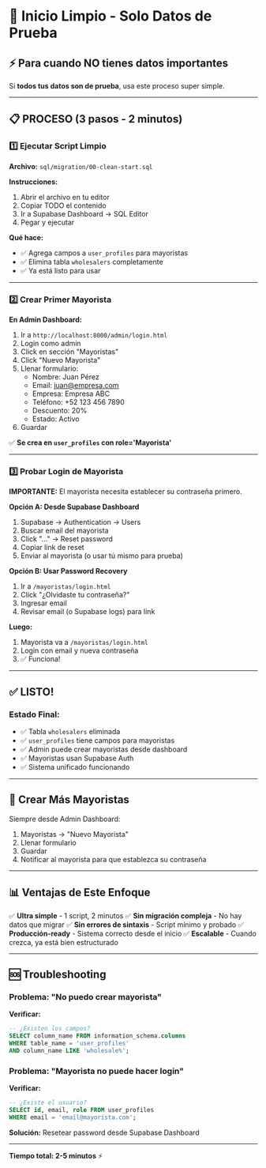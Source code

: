 # 🚀 Inicio Limpio - Solo Datos de Prueba

## ⚡ Para cuando NO tienes datos importantes

Si **todos tus datos son de prueba**, usa este proceso super simple.

---

## 📋 PROCESO (3 pasos - 2 minutos)

### 1️⃣ Ejecutar Script Limpio

**Archivo:** `sql/migration/00-clean-start.sql`

**Instrucciones:**
1. Abrir el archivo en tu editor
2. Copiar TODO el contenido
3. Ir a Supabase Dashboard → SQL Editor
4. Pegar y ejecutar

**Qué hace:**
- ✅ Agrega campos a `user_profiles` para mayoristas
- ✅ Elimina tabla `wholesalers` completamente
- ✅ Ya está listo para usar

---

### 2️⃣ Crear Primer Mayorista

**En Admin Dashboard:**

1. Ir a `http://localhost:8000/admin/login.html`
2. Login como admin
3. Click en sección "Mayoristas"
4. Click "Nuevo Mayorista"
5. Llenar formulario:
   - Nombre: Juan Pérez
   - Email: juan@empresa.com
   - Empresa: Empresa ABC
   - Teléfono: +52 123 456 7890
   - Descuento: 20%
   - Estado: Activo
6. Guardar

✅ **Se crea en `user_profiles` con role='Mayorista'**

---

### 3️⃣ Probar Login de Mayorista

**IMPORTANTE:** El mayorista necesita establecer su contraseña primero.

**Opción A: Desde Supabase Dashboard**
1. Supabase → Authentication → Users
2. Buscar email del mayorista
3. Click "..." → Reset password
4. Copiar link de reset
5. Enviar al mayorista (o usar tú mismo para prueba)

**Opción B: Usar Password Recovery**
1. Ir a `/mayoristas/login.html`
2. Click "¿Olvidaste tu contraseña?"
3. Ingresar email
4. Revisar email (o Supabase logs) para link

**Luego:**
1. Mayorista va a `/mayoristas/login.html`
2. Login con email y nueva contraseña
3. ✅ Funciona!

---

## ✅ LISTO!

### Estado Final:

- ✅ Tabla `wholesalers` eliminada
- ✅ `user_profiles` tiene campos para mayoristas
- ✅ Admin puede crear mayoristas desde dashboard
- ✅ Mayoristas usan Supabase Auth
- ✅ Sistema unificado funcionando

---

## 🎯 Crear Más Mayoristas

Siempre desde Admin Dashboard:
1. Mayoristas → "Nuevo Mayorista"
2. Llenar formulario
3. Guardar
4. Notificar al mayorista para que establezca su contraseña

---

## 📊 Ventajas de Este Enfoque

✅ **Ultra simple** - 1 script, 2 minutos
✅ **Sin migración compleja** - No hay datos que migrar
✅ **Sin errores de sintaxis** - Script mínimo y probado
✅ **Producción-ready** - Sistema correcto desde el inicio
✅ **Escalable** - Cuando crezca, ya está bien estructurado

---

## 🆘 Troubleshooting

### Problema: "No puedo crear mayorista"

**Verificar:**
```sql
-- ¿Existen los campos?
SELECT column_name FROM information_schema.columns
WHERE table_name = 'user_profiles'
AND column_name LIKE 'wholesale%';
```

### Problema: "Mayorista no puede hacer login"

**Verificar:**
```sql
-- ¿Existe el usuario?
SELECT id, email, role FROM user_profiles
WHERE email = 'email@mayorista.com';
```

**Solución:** Resetear password desde Supabase Dashboard

---

**Tiempo total: 2-5 minutos** ⚡
